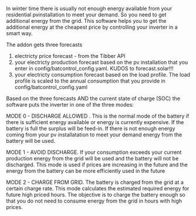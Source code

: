In winter time there is usually not enough energy available from your residential pvinstallation to meet your demand.
So you need to get additional energy from the grid.
This software helps you to get the additional energy at the cheapest price by controlling your inverter in a smart way.

The addon gets three forecasts

1. electricty price forecast - from the Tibber API
2. your electricty production forecast based on the pv installation that you enter in config/batcontrol_config.yaml.
   KUDOS to forecast.solar!!!
3. your electricty consumption forecast based on the load profile. The load profile is scaled to the annual consumption that you provide in config/batcontrol_config.yaml

Based on the three forecasts AND the current state of charge (SOC) the software puts the inverter in one of the three modes:

MODE 0 - DISCHARGE ALLOWED .
This is the normal mode of the battery if there is sufficient energy available or energy is currently expensive. If the battery is full the surplus will be feed-in. If there is not enough energy coming from your pv installatation to meet your demand energy from the battery will be used.

MODE 1 - AVOID DISCHARGE.
If your consumption exceeds your current production energy from the grid will be used and the battery will not be discharged. This mode is used if prices are increasing in the future and the energy from the battery can be more efficiently used in the future

MODE 2 - CHARGE FROM GRID.
The battery is charged from the grid at a certain charge rate. This mode calculates the estimated required energy for future high priced hours. The objective is to charge the battery enough so that you do not need to consume energy from the grid in hours with high prices.
